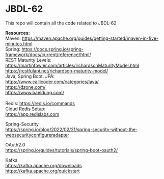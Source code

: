 # JBDL-62
This repo will contain all the code related to JBDL-62

**Resources:** </br>
Maven: https://maven.apache.org/guides/getting-started/maven-in-five-minutes.html </br>
Spring: https://docs.spring.io/spring-framework/docs/current/reference/html/ </br>
REST Maturity Levels: https://martinfowler.com/articles/richardsonMaturityModel.html </br>
https://restfulapi.net/richardson-maturity-model/ </br>
Java, Spring Boot, JPA: </br>
https://www.callicoder.com/categories/java/ </br>
https://dzone.com/ </br>
https://www.baeldung.com/ </br>
</br>
Redis: https://redis.io/commands </br>
Cloud Redis Setup: </br>
https://app.redislabs.com </br>

Spring-Security </br>
https://spring.io/blog/2022/02/21/spring-security-without-the-websecurityconfigureradapter </br>

OAuth2.0 </br>
https://spring.io/guides/tutorials/spring-boot-oauth2/ </br>

Kafka </br>
https://kafka.apache.org/downloads </br>
https://kafka.apache.org/quickstart



